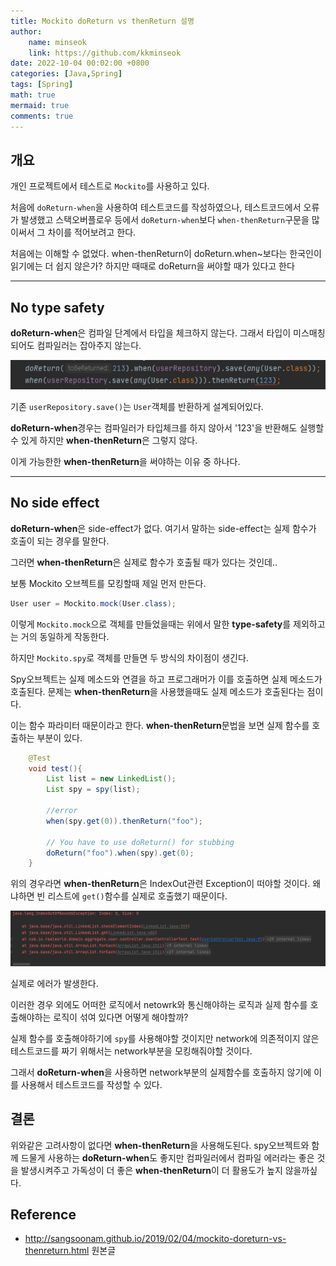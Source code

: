 ```yaml
---
title: Mockito doReturn vs thenReturn 설명
author: 
    name: minseok
    link: https://github.com/kkminseok
date: 2022-10-04 00:02:00 +0800
categories: [Java,Spring]
tags: [Spring]
math: true
mermaid: true
comments: true
---
```


## **개요**

개인 프로젝트에서 테스트로 `Mockito`를 사용하고 있다.

처음에 `doReturn-when`을 사용하여 테스트코드를 작성하였으나, 테스트코드에서 오류가 발생했고 스택오버플로우 등에서 `doReturn-when`보다 `when-thenReturn`구문을 많이써서 그 차이를 적어보려고 한다.

처음에는 이해할 수 없었다. when-thenReturn이 doReturn.when~보다는 한국인이 읽기에는 더 쉽지 않은가? 하지만 때때로 doReturn을 써야할 때가 있다고 한다

-----

## **No type safety**

**doReturn-when**은 컴파일 단계에서 타입을 체크하지 않는다. 그래서 타입이 미스매칭 되어도 컴파일러는 잡아주지 않는다.

![](/assets/img/realworld/doReturn_thenReturn.png)

기존 `userRepository.save()`는 `User`객체를 반환하게 설계되어있다.

**doReturn-when**경우는 컴파일러가 타입체크를 하지 않아서 '123'을 반환해도 실행할 수 있게 하지만 **when-thenReturn**은 그렇지 않다.

이게 가능한한 **when-thenReturn**을 써야하는 이유 중 하나다.

-----

## **No side effect**

**doReturn-when**은 side-effect가 없다. 여기서 말하는 side-effect는 실제 함수가 호출이 되는 경우를 말한다.

그러면 **when-thenReturn**은 실제로 함수가 호출될 때가 있다는 것인데..

보통 Mockito 오브젝트를 모킹할때 제일 먼저 만든다.

```java
User user = Mockito.mock(User.class);
```

이렇게 `Mockito.mock`으로 객체를 만들었을때는 위에서 말한 **type-safety**를 제외하고는 거의 동일하게 작동한다.

하지만 `Mockito.spy`로 객체를 만들면 두 방식의 차이점이 생긴다.

Spy오브젝트는 실제 메소드와 연결을 하고 프로그래머가 이를 호출하면 실제 메소드가 호출된다. 문제는 **when-thenReturn**을 사용했을때도 실제 메소드가 호출된다는 점이다. 

이는 함수 파라미터 때문이라고 한다. **when-thenReturn**문법을 보면 실제 함수를 호출하는 부분이 있다.

```java
    @Test
    void test(){
        List list = new LinkedList();
        List spy = spy(list);

        //error
        when(spy.get(0)).thenReturn("foo");

        // You have to use doReturn() for stubbing
        doReturn("foo").when(spy).get(0);
    }
```

위의 경우라면 **when-thenReturn**은 IndexOut관련 Exception이 떠야할 것이다. 왜냐하면 빈 리스트에 `get()`함수를 실제로 호출했기 때문이다.

![](/assets/img/realworld/reallyAct.png)

실제로 에러가 발생한다.

이러한 경우 외에도 어떠한 로직에서 netowrk와 통신해야하는 로직과 실제 함수를 호출해야하는 로직이 섞여 있다면 어떻게 해야할까?

실제 함수를 호출해야하기에 `spy`를 사용해야할 것이지만 network에 의존적이지 않은 테스트코드를 짜기 위해서는 network부분을 모킹해줘야할 것이다.

그래서 **doReturn-when**을 사용하면 network부분의 실제함수를 호출하지 않기에 이를 사용해서 테스트코드를 작성할 수 있다.

## 결론

위와같은 고려사항이 없다면 **when-thenReturn**을 사용해도된다.
spy오브젝트와 함께 드물게 사용하는 **doReturn-when**도 좋지만 컴파일러에서 컴파일 에러라는 좋은 것을 발생시켜주고 가독성이 더 좋은 **when-thenReturn**이 더 활용도가 높지 않을까싶다.



## Reference

- <http://sangsoonam.github.io/2019/02/04/mockito-doreturn-vs-thenreturn.html> 원본글